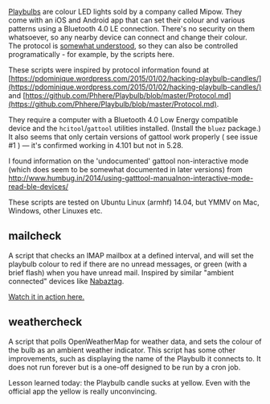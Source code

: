 
[Playbulbs](http://www.playbulb.com/en/index.html) are colour LED lights sold by a company called Mipow. They come with an iOS and Android app that can set their colour and various patterns using a Bluetooth 4.0 LE connection. There's no security on them whatsoever, so any nearby device can connect and change their colour. The protocol is [somewhat understood](https://pdominique.wordpress.com/2015/01/02/hacking-playbulb-candles/), so they can also be controlled programatically - for example, by the scripts here.

These scripts were inspired by protocol information found at [https://pdominique.wordpress.com/2015/01/02/hacking-playbulb-candles/](https://pdominique.wordpress.com/2015/01/02/hacking-playbulb-candles/) and [https://github.com/Phhere/Playbulb/blob/master/Protocol.md](https://github.com/Phhere/Playbulb/blob/master/Protocol.md).

They require a computer with a Bluetooth 4.0 Low Energy compatible device and the `hcitool`/`gattool` utilities installed. (Install the `bluez` package.) It also seems that only certain versions of gattool work properly ( see issue #1 ) &mdash; it's confirmed working in 4.101 but not in 5.28.

I found information on the 'undocumented' gattool non-interactive mode (which does seem to be somewhat documented in later versions) from http://www.humbug.in/2014/using-gatttool-manualnon-interactive-mode-read-ble-devices/

These scripts are tested on Ubuntu Linux (armhf) 14.04, but YMMV on Mac, Windows, other Linuxes etc.

## mailcheck

A script that checks an IMAP mailbox at a defined interval, and will set the playbulb colour to red if there are no unread messages, or green (with a brief flash) when you have unread mail. Inspired by similar "ambient connected" devices like [Nabaztag](https://en.wikipedia.org/wiki/Nabaztag).

[Watch it in action here.](https://vimeo.com/119624218)

## weathercheck

A script that polls OpenWeatherMap for weather data, and sets the colour of the bulb as an ambient weather indicator. This script has some other improvements, such as displaying the name of the Playbulb it connects to. It does not run forever but is a one-off designed to be run by a cron job.

Lesson learned today: the Playbulb candle sucks at yellow. Even with the official app the yellow is really unconvincing.
